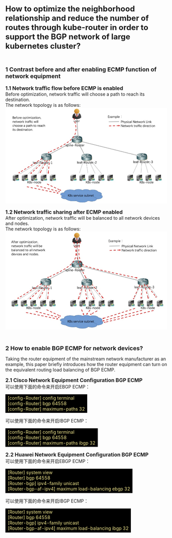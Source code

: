 <font size="5">**How to optimize the neighborhood relationship and reduce the number of routes through kube-router in order to support the BGP network of large kubernetes cluster?**</font>
<br>
<br>
<br>



<font size="4">**1 Contrast before and after enabling ECMP function of network equipment**</font>
<br>
<br>
<font size="3">**1.1 Network traffic flow before ECMP is enabled**</font><br>
Before optimization, network traffic will choose a path to reach its destination.
<br>
The network topology is as follows:
![avatar](../docs/img/large-networks08.jpg)


<font size="3">**1.2 Network traffic sharing after ECMP enabled**</font><br>
After optimization, network traffic will be balanced to all network devices and nodes.
<br>
The network topology is as follows:
![avatar](../docs/img/large-networks09.jpg)

<br>

<font size="4">**2 How to enable BGP ECMP for network devices?**</font><br>

Taking the router equipment of the mainstream network manufacturer as an example, this paper briefly introduces how the router equipment can turn on the equivalent routing load balancing of BGP ECMP.

<font size="3">**2.1 Cisco Network Equipment Configuration BGP ECMP**</font><br>
可以使用下面的命令来开启EBGP ECMP：
<table><tr><td bgcolor=#000000><font color=#F0E68C>
[config-Router] config terminal<br>
[config-Router] bgp 64558<br>
[config-Router] maximum-paths 32<br>
</font></td></tr></table>

可以使用下面的命令来开启IBGP ECMP：
<table><tr><td bgcolor=#000000><font color=#F0E68C>
[config-Router] config terminal<br>
[config-Router] bgp 64558<br>
[config-Router] maximum-paths ibgp 32<br>
</font></td></tr></table>

<font size="3">**2.2 Huawei Network Equipment Configuration BGP ECMP**</font><br>
可以使用下面的命令来开启EBGP ECMP：
<table><tr><td bgcolor=#000000><font color=#F0E68C>
[Router] system view<br>
[Router] bgp 64558<br>
[Router-bgp] ipv4-family unicast<br>
[Router-bgp-af-ipv4] maximum load-balancing ebgp 32<br>
</font></td></tr></table>

可以使用下面的命令来开启IBGP ECMP：
<table><tr><td bgcolor=#000000><font color=#F0E68C>
[Router] system view<br>
[Router] bgp 64558<br>
[Router-bgp] ipv4-family unicast<br>
[Router-bgp-af-ipv4] maximum load-balancing ibgp 32<br>
</font></td></tr></table>
<br>
<br>
